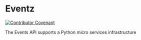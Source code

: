 # Eventz
[![Contributor Covenant](https://img.shields.io/badge/Contributor%20Covenant-v1.4%20adopted-ff69b4.svg)](code-of-conduct.md)

The Events API supports a Python micro services infrastructure
